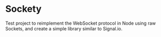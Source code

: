 # Sockety
Test project to reimplement the WebSocket protocol in Node using raw Sockets, and create a simple library similar to Signal.io.
